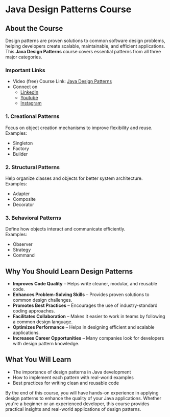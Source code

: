 # Java Design Patterns Course

## About the Course

Design patterns are proven solutions to common software design problems, helping developers create scalable, maintainable, and efficient applications. This **Java Design Patterns** course covers essential patterns from all three major categories.

### Important Links
- Video (free) Course Link: [Java Design Patterns](https://www.youtube.com/playlist?list=PL5DyztRVgtRUqnoWYVAFC1honDiDpdKOX)
- Connect on
  - [LinkedIn](https://www.linkedin.com/in/waqar-ahmad-cnc/)
  - [Youtube](https://www.youtube.com/@codencode)
  - [Instagram](https://www.instagram.com/code_ncode/?hl=en)

### 1. Creational Patterns  
Focus on object creation mechanisms to improve flexibility and reuse.  
Examples:  
- Singleton  
- Factory  
- Builder  

### 2. Structural Patterns  
Help organize classes and objects for better system architecture.  
Examples:  
- Adapter  
- Composite  
- Decorator  

### 3. Behavioral Patterns  
Define how objects interact and communicate efficiently.  
Examples:  
- Observer  
- Strategy  
- Command  

## Why You Should Learn Design Patterns  

- **Improves Code Quality** – Helps write cleaner, modular, and reusable code.  
- **Enhances Problem-Solving Skills** – Provides proven solutions to common design challenges.  
- **Promotes Best Practices** – Encourages the use of industry-standard coding approaches.  
- **Facilitates Collaboration** – Makes it easier to work in teams by following a common design language.  
- **Optimizes Performance** – Helps in designing efficient and scalable applications.  
- **Increases Career Opportunities** – Many companies look for developers with design pattern knowledge.  

## What You Will Learn  
- The importance of design patterns in Java development  
- How to implement each pattern with real-world examples  
- Best practices for writing clean and reusable code  

By the end of this course, you will have hands-on experience in applying design patterns to enhance the quality of your Java applications. Whether you're a beginner or an experienced developer, this course provides practical insights and real-world applications of design patterns.
